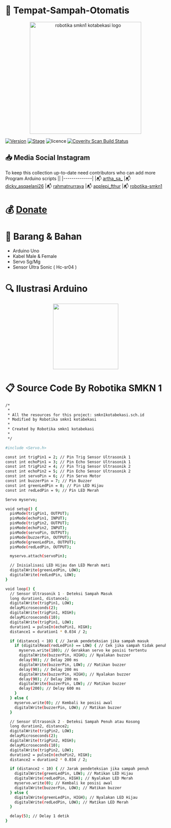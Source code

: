 
# :pushpin: Tempat-Sampah-Otomatis



<p align="center">
  <img src="https://i.postimg.cc/tRZw0xQ4/logo-removebg-preview.png" alt="robotika smkn1 kotabekasi logo"/ style="height:350px;" "width: 350px;">
</p>


[![Version](https://img.shields.io/badge/VENOM-1.0.17-brightgreen.svg?maxAge=259200)]()
[![Stage](https://img.shields.io/badge/Release-Stable-brightgreen.svg)]()
![licence](https://img.shields.io/badge/license-GPLv3-brightgreen.svg)
[![Coverity Scan Build Status](https://scan.coverity.com/projects/aircrack-ng/badge.svg)](##Link##)



## :inbox_tray: Media Social Instagram

To keep this collection up-to-date need contributors who can add more Program Arduino scripts
||
|--------------|
|:mailbox_with_mail: [artha_sa_](https://www.instagram.com/artha_sa_/)
|:mailbox_with_mail: [dicky_asqaelani26](https://www.instagram.com/dicky_asqaelani26/)
|:mailbox_with_mail: [rahmatnurraya](https://www.instagram.com/rahmatnurraya990/)
|:mailbox_with_mail: [applepi_fthur](https://www.instagram.com/applepi_fthur/)
|:mailbox_with_mail: [robotika-smkn1](https://www.instagram.com/robotika.smkn1kotabekasi/)


# :moneybag: [Donate](https://saweria.co/arthasyarif)


# :briefcase: Barang & Bahan
- Arduino Uno
- Kabel Male & Female
- Servo Sg/Mg
- Sensor Ultra Sonic ( Hc-sr04 )


# :mag: Ilustrasi Arduino

<p align="center">
  <img src="####" style="height:205px;" "width:205px;"/>
</p>


# :clipboard: Source Code By Robotika SMKN 1

```bash
/*
 * 
 * All the resources for this project: smkn1kotabekasi.sch.id
 * Modified by Robotika smkn1 kotabekasi
 * 
 * Created by Robotika smkn1 kotabekasi
 * 
 */

#include <Servo.h>

const int trigPin1 = 2; // Pin Trig Sensor Ultrasonik 1
const int echoPin1 = 3; // Pin Echo Sensor Ultrasonik 1
const int trigPin2 = 4; // Pin Trig Sensor Ultrasonik 2
const int echoPin2 = 5; // Pin Echo Sensor Ultrasonik 2
const int servoPin = 6; // Pin Servo Motor
const int buzzerPin = 7; // Pin Buzzer
const int greenLedPin = 8; // Pin LED Hijau
const int redLedPin = 9; // Pin LED Merah

Servo myservo;

void setup() {
  pinMode(trigPin1, OUTPUT);
  pinMode(echoPin1, INPUT);
  pinMode(trigPin2, OUTPUT);
  pinMode(echoPin2, INPUT);
  pinMode(servoPin, OUTPUT);
  pinMode(buzzerPin, OUTPUT);
  pinMode(greenLedPin, OUTPUT);
  pinMode(redLedPin, OUTPUT);

  myservo.attach(servoPin);

  // Inisialisasi LED Hijau dan LED Merah mati
  digitalWrite(greenLedPin, LOW);
  digitalWrite(redLedPin, LOW);
}

void loop() {
  // Sensor Ultrasonik 1 - Deteksi Sampah Masuk
  long duration1, distance1;
  digitalWrite(trigPin1, LOW);
  delayMicroseconds(2);
  digitalWrite(trigPin1, HIGH);
  delayMicroseconds(10);
  digitalWrite(trigPin1, LOW);
  duration1 = pulseIn(echoPin1, HIGH);
  distance1 = duration1 * 0.034 / 2;

  if (distance1 < 10) { // Jarak pendeteksian jika sampah masuk
    if (digitalRead(redLedPin) == LOW) { // Cek jika sampah tidak penuh
      myservo.write(180); // Gerakkan servo ke posisi tertentu
      digitalWrite(buzzerPin, HIGH); // Nyalakan buzzer
      delay(90); // Delay 200 ms
      digitalWrite(buzzerPin, LOW); // Matikan buzzer
      delay(90); // Delay 200 ms
      digitalWrite(buzzerPin, HIGH); // Nyalakan buzzer
      delay(90); // Delay 200 ms
      digitalWrite(buzzerPin, LOW); // Matikan buzzer
      delay(200); // Delay 600 ms
    }
  } else {
    myservo.write(0); // Kembali ke posisi awal
    digitalWrite(buzzerPin, LOW); // Matikan buzzer
  }

  // Sensor Ultrasonik 2 - Deteksi Sampah Penuh atau Kosong
  long duration2, distance2;
  digitalWrite(trigPin2, LOW);
  delayMicroseconds(2);
  digitalWrite(trigPin2, HIGH);
  delayMicroseconds(10);
  digitalWrite(trigPin2, LOW);
  duration2 = pulseIn(echoPin2, HIGH);
  distance2 = duration2 * 0.034 / 2;

  if (distance2 < 10) { // Jarak pendeteksian jika sampah penuh
    digitalWrite(greenLedPin, LOW); // Matikan LED Hijau
    digitalWrite(redLedPin, HIGH); // Nyalakan LED Merah
    myservo.write(0); // Kembali ke posisi awal
    digitalWrite(buzzerPin, LOW); // Matikan buzzer
  } else {
    digitalWrite(greenLedPin, HIGH); // Nyalakan LED Hijau
    digitalWrite(redLedPin, LOW); // Matikan LED Merah
  }

  delay(5); // Delay 1 detik
}

```
